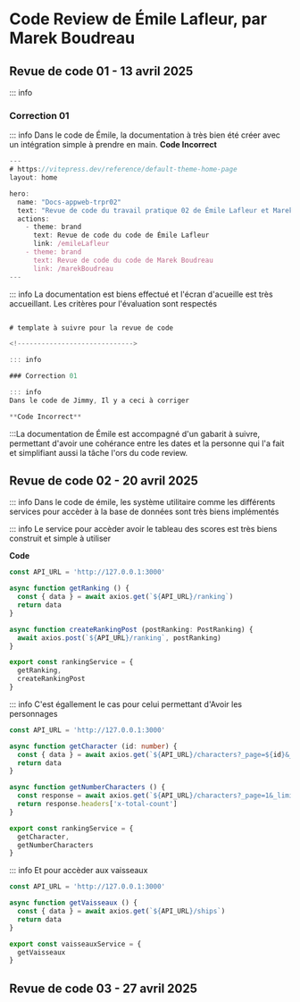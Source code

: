# Code Review de Émile Lafleur, par Marek Boudreau

## Revue de code 01 - 13 avril 2025
::: info

### Correction 01

::: info
Dans le code de Émile, la documentation à très bien été créer avec un intégration simple à prendre en main.
**Code Incorrect**

```ts
---
# https://vitepress.dev/reference/default-theme-home-page
layout: home

hero:
  name: "Docs-appweb-trpr02"
  text: "Revue de code du travail pratique 02 de Émile Lafleur et Marek Boudreau"
  actions:
    - theme: brand
      text: Revue de code du code de Émile Lafleur
      link: /emileLafleur
    - theme: brand
      text: Revue de code du code de Marek Boudreau
      link: /marekBoudreau
---
```
::: info
La documentation est biens effectué et l'écran d'acueille est très accueillant.
Les critères pour l'évaluation sont respectés

```ts

# template à suivre pour la revue de code

<!----------------------------->

::: info

### Correction 01

::: info
Dans le code de Jimmy, Il y a ceci à corriger

**Code Incorrect**
```

:::La documentation de Émile est accompagné d'un gabarit à suivre, permettant d'avoir une
    cohérance entre les dates et la personne qui l'a fait et simplifiant aussi la tâche l'ors du code review.


## Revue de code 02 - 20 avril 2025
::: info
Dans le code de émile, les système utilitaire comme les différents services pour accèder à la base de données sont très biens implémentés

::: info
Le service pour accèder avoir le tableau des scores est très biens construit et simple à utiliser

**Code**

```ts
const API_URL = 'http://127.0.0.1:3000'

async function getRanking () {
  const { data } = await axios.get(`${API_URL}/ranking`)
  return data
}

async function createRankingPost (postRanking: PostRanking) {
  await axios.post(`${API_URL}/ranking`, postRanking)
}

export const rankingService = {
  getRanking,
  createRankingPost
}
```

::: info
C'est égallement le cas pour celui permettant d'Avoir les personnages


```ts
const API_URL = 'http://127.0.0.1:3000'

async function getCharacter (id: number) {
  const { data } = await axios.get(`${API_URL}/characters?_page=${id}&_limit=1`)
  return data
}

async function getNumberCharacters () {
  const response = await axios.get(`${API_URL}/characters?_page=1&_limit=1`)
  return response.headers['x-total-count']
}

export const rankingService = {
  getCharacter,
  getNumberCharacters
}
```

::: info
Et pour accèder aux vaisseaux

```ts
const API_URL = 'http://127.0.0.1:3000'

async function getVaisseaux () {
  const { data } = await axios.get(`${API_URL}/ships`)
  return data
}

export const vaisseauxService = {
  getVaisseaux
}

```
## Revue de code 03 - 27 avril 2025
